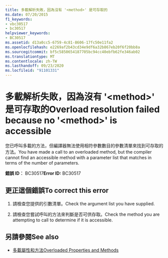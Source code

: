 ```yaml
---
title: 多載解析失敗，因為沒有 '<method>' 是可存取的
ms.date: 07/20/2015
f1_keywords:
- vbc30517
- bc30517
helpviewer_keywords:
- BC30517
ms.assetid: d13a0cc5-6759-4c81-8606-17fc50e11fa2
ms.openlocfilehash: e2269af2b43cd34e9df6a32b867eb20f6f20bb8a
ms.sourcegitcommit: bf5c5850654187705bc94cc40ebfb62fe346ab02
ms.translationtype: MT
ms.contentlocale: zh-TW
ms.lasthandoff: 09/23/2020
ms.locfileid: "91101331"
---
```

# <a name="overload-resolution-failed-because-no-method-is-accessible"></a><span data-ttu-id="1d0c7-102">多載解析失敗，因為沒有 '\<method>' 是可存取的</span><span class="sxs-lookup"><span data-stu-id="1d0c7-102">Overload resolution failed because no '\<method>' is accessible</span></span>

<span data-ttu-id="1d0c7-103">您已呼叫多載的方法，但編譯器無法使用相符參數數目的參數清單來找到可存取的方法。</span><span class="sxs-lookup"><span data-stu-id="1d0c7-103">You have made a call to an overloaded method, but the compiler cannot find an accessible method with a parameter list that matches in terms of the number of parameters.</span></span>  
  
 <span data-ttu-id="1d0c7-104">**錯誤 ID︰** BC30517</span><span class="sxs-lookup"><span data-stu-id="1d0c7-104">**Error ID:** BC30517</span></span>  
  
## <a name="to-correct-this-error"></a><span data-ttu-id="1d0c7-105">更正這個錯誤</span><span class="sxs-lookup"><span data-stu-id="1d0c7-105">To correct this error</span></span>  
  
1. <span data-ttu-id="1d0c7-106">請檢查您提供的引數清單。</span><span class="sxs-lookup"><span data-stu-id="1d0c7-106">Check the argument list you have supplied.</span></span>  
  
2. <span data-ttu-id="1d0c7-107">請檢查您嘗試呼叫的方法來判斷是否可供存取。</span><span class="sxs-lookup"><span data-stu-id="1d0c7-107">Check the method you are attempting to call to determine if it is accessible.</span></span>  
  
## <a name="see-also"></a><span data-ttu-id="1d0c7-108">另請參閱</span><span class="sxs-lookup"><span data-stu-id="1d0c7-108">See also</span></span>

- [<span data-ttu-id="1d0c7-109">多載屬性和方法</span><span class="sxs-lookup"><span data-stu-id="1d0c7-109">Overloaded Properties and Methods</span></span>](../programming-guide/language-features/objects-and-classes/overloaded-properties-and-methods.md)
